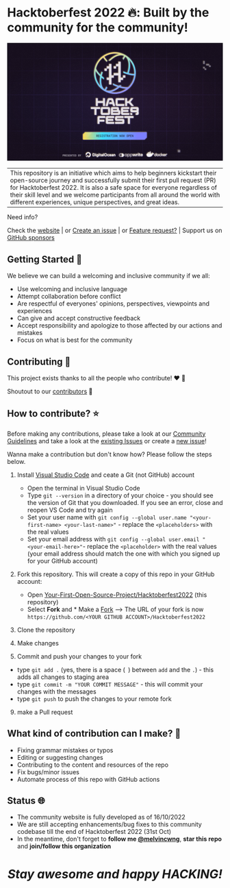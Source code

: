 # Hacktoberfest 2022 🔥: Built by the community for the community!

![fork repository](https://github.com/Bennykillua/Hacktoberfest2022/blob/main/images/HackToberFest.PNG)

<table>
<tr>
<td>
  This repository is an initiative which aims to help beginners kickstart their open-source journey and successfully submit their first pull request (PR) for Hacktoberfest 2022. It is also a safe space for everyone regardless of their skill level and we welcome participants from all around the world with different experiences, unique perspectives, and great ideas.
</td>
</tr>
</table>

Need info? 

Check the [website](https://hacktoberfest2022.netlify.app/)
| or [Create an issue](https://github.com/Your-First-Open-Source-Project/Hacktoberfest2022/issues/new)
| or [Feature request?](https://github.com/Your-First-Open-Source-Project/Hacktoberfest2022/issues/new)
| Support us on [GitHub sponsors](https://github.com/sponsors/melvincwng)

## Getting Started 🥳

We believe we can build a welcoming and inclusive community if we all:
- Use welcoming and inclusive language
- Attempt collaboration before conflict
- Are respectful of everyones' opinions, perspectives, viewpoints and experiences
- Can give and accept constructive feedback
- Accept responsibility and apologize to those affected by our actions and mistakes
- Focus on what is best for the community

## Contributing 🎉
This project exists thanks to all the people who contribute! ❤️ 💙

Shoutout to our [contributors](https://hacktoberfest2022.netlify.app/contributors) 🎉

## How to contribute? ⭐ 

Before making any contributions, please take a look at our [Community Guidelines](https://hacktoberfest2022.netlify.app/community-guidelines) and take a look at the [existing Issues](https://github.com/Your-First-Open-Source-Project/Hacktoberfest2022/issues) or create a [new issue](https://github.com/Your-First-Open-Source-Project/Hacktoberfest2022/issues/new)!

Wanna make a contribution but don't know how? Please follow the steps below.

1. Install [Visual Studio Code](https://code.visualstudio.com/) and ceate a Git (not GitHub) account

   * Open the terminal in Visual Studio Code
   * Type `git --version` in a directory of your choice - you should see the version of Git that you downloaded. If you see an error, close and reopen VS Code and try again
   * Set your user name with 
   `git config --global user.name "<your-first-name> <your-last-name>"` - replace the `<placeholders>` with the real values
   * Set your email address with 
   `git config --global user.email "<your-email-here>"`- replace the `<placeholder>` with the real values (your email address should match the one with which you signed up for your GitHub account)

1.  Fork this repository. This will create a copy of this repo in your GitHub account:

    * Open [Your-First-Open-Source-Project/Hacktoberfest2022](https://github.com/Your-First-Open-Source-Project/Hacktoberfest2022) (this repository)
    * Select **Fork** and  * Make a [Fork](https://github.com/Your-First-Open-Source-Project/Hacktoberfest2022/fork) --> The URL of your fork is now `https://github.com/<YOUR GITHUB ACCOUNT>/Hacktoberfest2022`

1. Clone the repository
2. Make changes 
3. Commit and push your changes to your fork
* type `git add .` (yes, there is a space (` `) between `add` and the `.`) - this adds all changes to staging area
* type `git commit -m "YOUR COMMIT MESSAGE"` - this will commit your changes with the messages
* type `git push` to push the changes to your remote fork

9. make a Pull request

## What kind of contribution can I make? 💖

- Fixing grammar mistakes or typos
- Editing or suggesting changes
- Contributing to the content and resources of the repo
- Fix bugs/minor issues
- Automate process of this repo with GitHub actions

## Status 🌐
- The community website is fully developed as of 16/10/2022
- We are still accepting enhancements/bug fixes to this community codebase till the end of Hacktoberfest 2022 (31st Oct)
- In the meantime, don't forget to **follow me [@melvincwng](https://github.com/melvincwng)**, **star this repo** and **join/follow this organization**

<h1 align='center'><i>Stay awesome and happy HACKING!</i></h1>
